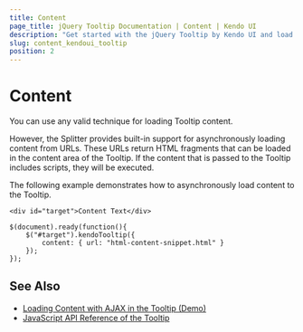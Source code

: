 ```yaml
---
title: Content
page_title: jQuery Tooltip Documentation | Content | Kendo UI
description: "Get started with the jQuery Tooltip by Kendo UI and load its content with AJAX."
slug: content_kendoui_tooltip
position: 2
---
```


# Content

You can use any valid technique for loading Tooltip content.

However, the Splitter provides built-in support for asynchronously loading content from URLs. These URLs return HTML fragments that can be loaded in the content area of the Tooltip. If the content that is passed to the Tooltip includes scripts, they will be executed.

The following example demonstrates how to asynchronously load content to the Tooltip.

    <div id="target">Content Text</div>

    $(document).ready(function(){
        $("#target").kendoTooltip({
            content: { url: "html-content-snippet.html" }
        });
    });

## See Also

* [Loading Content with AJAX in the Tooltip (Demo)](https://demos.telerik.com/kendo-ui/tooltip/ajax)
* [JavaScript API Reference of the Tooltip](/api/javascript/ui/tooltip)
